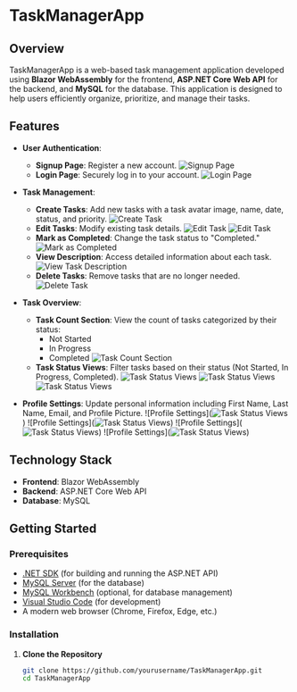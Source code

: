 # TaskManagerApp

## Overview

TaskManagerApp is a web-based task management application developed using **Blazor WebAssembly** for the frontend, **ASP.NET Core Web API** for the backend, and **MySQL** for the database. This application is designed to help users efficiently organize, prioritize, and manage their tasks.

## Features

- **User Authentication**:
  - **Signup Page**: Register a new account.
    ![Signup Page](taskimg/signup.png)
  - **Login Page**: Securely log in to your account.
    ![Login Page](taskimg/login.png)

- **Task Management**:
  - **Create Tasks**: Add new tasks with a task avatar image, name, date, status, and priority.
    ![Create Task](taskimg/createtask.png)
  - **Edit Tasks**: Modify existing task details.
    ![Edit Task](taskimg/update.png)
    ![Edit Task](taskimg/uploadimg.png)
  - **Mark as Completed**: Change the task status to "Completed."
    ![Mark as Completed](taskimg/markascompleted.png)
  - **View Description**: Access detailed information about each task.
    ![View Task Description](taskimg/taskdetails.png)
  - **Delete Tasks**: Remove tasks that are no longer needed.
    ![Delete Task](taskimg/delete.png)

- **Task Overview**:
  - **Task Count Section**: View the count of tasks categorized by their status:
    - Not Started
    - In Progress
    - Completed
    ![Task Count Section](taskimg/taskcount.png)
  - **Task Status Views**: Filter tasks based on their status (Not Started, In Progress, Completed).
    ![Task Status Views](taskimg/notstart.png)
    ![Task Status Views](taskimg/inprogress.png)
    ![Task Status Views](taskimg/completed.png)

- **Profile Settings**: Update personal information including First Name, Last Name, Email, and Profile Picture.
  ![Profile Settings](![Task Status Views](taskimg/profilesetting.png))
  ![Profile Settings](![Task Status Views](taskimg/profile1.png))
  ![Profile Settings](![Task Status Views](taskimg/profile2.png))
  ![Profile Settings](![Task Status Views](taskimg/profile3.png))

  

## Technology Stack

- **Frontend**: Blazor WebAssembly
- **Backend**: ASP.NET Core Web API
- **Database**: MySQL

## Getting Started

### Prerequisites

- [.NET SDK](https://dotnet.microsoft.com/download) (for building and running the ASP.NET API)
- [MySQL Server](https://dev.mysql.com/downloads/mysql/) (for the database)
- [MySQL Workbench](https://dev.mysql.com/downloads/workbench/) (optional, for database management)
- [Visual Studio Code](https://code.visualstudio.com/) (for development)
- A modern web browser (Chrome, Firefox, Edge, etc.)

### Installation

1. **Clone the Repository**

   ```bash
   git clone https://github.com/yourusername/TaskManagerApp.git
   cd TaskManagerApp

